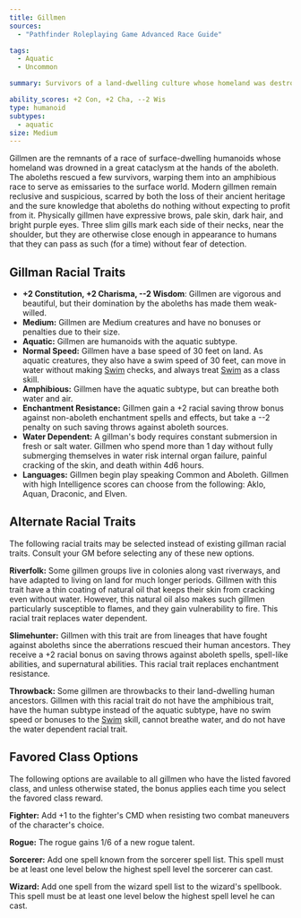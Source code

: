 ```yaml
---
title: Gillmen
sources:
  - "Pathfinder Roleplaying Game Advanced Race Guide"

tags:
  - Aquatic
  - Uncommon

summary: Survivors of a land-dwelling culture whose homeland was destroyed, gillmen were saved and transformed into an amphibious race by the aboleths. Though in many ways they appear nearly human, gillmen's bright purple eyes and gills set them apart from humanity. Reclusive and suspicious, gillmen know that one day the aboleths will call in the debt owed to them.

ability_scores: +2 Con, +2 Cha, --2 Wis
type: humanoid
subtypes:
  - aquatic
size: Medium
---
```


Gillmen are the remnants of a race of surface-dwelling humanoids whose homeland was drowned in a great cataclysm at the hands of the aboleth. The aboleths rescued a few survivors, warping them into an amphibious race to serve as emissaries to the surface world. Modern gillmen remain reclusive and suspicious, scarred by both the loss of their ancient heritage and the sure knowledge that aboleths do nothing without expecting to profit from it. Physically gillmen have expressive brows, pale skin, dark hair, and bright purple eyes. Three slim gills mark each side of their necks, near the shoulder, but they are otherwise close enough in appearance to humans that they can pass as such (for a time) without fear of detection.

## Gillman Racial Traits

- **+2 Constitution, +2 Charisma, --2 Wisdom**: Gillmen are vigorous and beautiful, but their domination by the aboleths has made them weak-willed.
- **Medium:** Gillmen are Medium creatures and have no bonuses or penalties due to their size.
- **Aquatic:** Gillmen are humanoids with the aquatic subtype.
- **Normal Speed:** Gillmen have a base speed of 30 feet on land. As aquatic creatures, they also have a swim speed of 30 feet, can move in water without making [Swim](/skills/swim/) checks, and always treat [Swim](/skills/swim/) as a class skill.
- **Amphibious:** Gillmen have the aquatic subtype, but can breathe both water and air.
- **Enchantment Resistance:** Gillmen gain a +2 racial saving throw bonus against non-aboleth enchantment spells and effects, but take a --2 penalty on such saving throws against aboleth sources.
- **Water Dependent:** A gillman's body requires constant submersion in fresh or salt water. Gillmen who spend more than 1 day without fully submerging themselves in water risk internal organ failure, painful cracking of the skin, and death within 4d6 hours.
- **Languages:** Gillmen begin play speaking Common and Aboleth. Gillmen with high Intelligence scores can choose from the following: Aklo, Aquan, Draconic, and Elven.

## Alternate Racial Traits

The following racial traits may be selected instead of existing gillman racial traits. Consult your GM before selecting any of these new options.

**Riverfolk:** Some gillmen groups live in colonies along vast riverways, and have adapted to living on land for much longer periods. Gillmen with this trait have a thin coating of natural oil that keeps their skin from cracking even without water. However, this natural oil also makes such gillmen particularly susceptible to flames, and they gain vulnerability to fire. This racial trait replaces water dependent.

**Slimehunter:** Gillmen with this trait are from lineages that have fought against aboleths since the aberrations rescued their human ancestors. They receive a +2 racial bonus on saving throws against aboleth spells, spell-like abilities, and supernatural abilities. This racial trait replaces enchantment resistance.

**Throwback:** Some gillmen are throwbacks to their land-dwelling human ancestors. Gillmen with this racial trait do not have the amphibious trait, have the human subtype instead of the aquatic subtype, have no swim speed or bonuses to the [Swim](/skills/swim/) skill, cannot breathe water, and do not have the water dependent racial trait.

## Favored Class Options

The following options are available to all gillmen who have the listed favored class, and unless otherwise stated, the bonus applies each time you select the favored class reward.

**Fighter:** Add +1 to the fighter's CMD when resisting two combat maneuvers of the character's choice.

**Rogue:** The rogue gains 1/6 of a new rogue talent.

**Sorcerer:** Add one spell known from the sorcerer spell list. This spell must be at least one level below the highest spell level the sorcerer can cast.

**Wizard:** Add one spell from the wizard spell list to the wizard's spellbook. This spell must be at least one level below the highest spell level he can cast.
